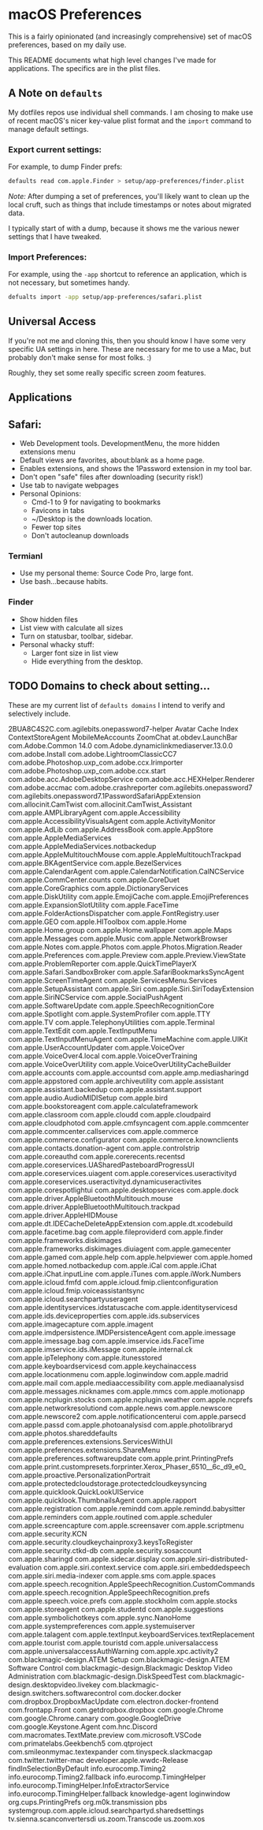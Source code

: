 # macOS Preferences

This is a fairly opinionated (and increasingly comprehensive) set of
macOS preferences, based on my daily use.

This README documents what high level changes I've made for applications. The specifics are in the plist files.

## A Note on `defaults`

My dotfiles repos use individual shell commands. I am chosing to make use of recent macOS's nicer key-value plist format and the `import` command to manage default settings.

### Export current settings:

For example, to dump Finder prefs:

```sh
defaults read com.apple.Finder > setup/app-preferences/finder.plist
```
*Note:* After dumping a set of preferences, you'll likely want to clean up the local cruft, such as things that include timestamps or notes about migrated data.

I typically start of with a dump, because it shows me the various newer settings that I have tweaked.

### Import Preferences:

For example, using the `-app` shortcut to reference an application, which is not necessary, but sometimes handy.

```sh
defualts import -app setup/app-preferences/safari.plist
```

## Universal Access

If you're not me and cloning this, then you should know I have some very specific UA settings in here. These are necessary for me to use a Mac, but probably don't make sense for most folks. :)

Roughly, they set some really specific screen zoom features.

## Applications

## Safari:

* Web Development tools. DevelopmentMenu, the more hidden extensions menu
* Default views are favorites, about:blank as a home page.
* Enables extensions, and shows the 1Password extension in my tool bar.
* Don't open "safe" files after downloading (security risk!)
* Use tab to navigate webpages
* Personal Opinions:
  * Cmd-1 to 9 for navigating to bookmarks
  * Favicons in tabs
  * ~/Desktop is the downloads location.
  * Fewer top sites
  * Don't autocleanup downloads

### Termianl

* Use my personal theme: Source Code Pro, large font.
* Use bash...because habits.

### Finder

* Show hidden files
* List view with calculate all sizes
* Turn on statusbar, toolbar, sidebar.
* Personal whacky stuff:
  * Larger font size in list view
  * Hide everything from the desktop.

## TODO Domains to check about setting...

These are my current list of `defaults domains` I intend to verify and selectively include.

 2BUA8C4S2C.com.agilebits.onepassword7-helper
 Avatar Cache Index
 ContextStoreAgent
 MobileMeAccounts
 ZoomChat
 at.obdev.LaunchBar
 com.Adobe.Common 14.0
 com.Adobe.dynamiclinkmediaserver.13.0.0
 com.adobe.Install
 com.adobe.LightroomClassicCC7
 com.adobe.Photoshop.uxp_com.adobe.ccx.lrimporter
 com.adobe.Photoshop.uxp_com.adobe.ccx.start
 com.adobe.acc.AdobeDesktopService
 com.adobe.acc.HEXHelper.Renderer
 com.adobe.accmac
 com.adobe.crashreporter
 com.agilebits.onepassword7
 com.agilebits.onepassword7.1PasswordSafariAppExtension
 com.allocinit.CamTwist
 com.allocinit.CamTwist_Assistant
 com.apple.AMPLibraryAgent
 com.apple.Accessibility
 com.apple.AccessibilityVisualsAgent
 com.apple.ActivityMonitor
 com.apple.AdLib
 com.apple.AddressBook
 com.apple.AppStore
 com.apple.AppleMediaServices
 com.apple.AppleMediaServices.notbackedup
 com.apple.AppleMultitouchMouse
 com.apple.AppleMultitouchTrackpad
 com.apple.BKAgentService
 com.apple.BezelServices
 com.apple.CalendarAgent
 com.apple.CalendarNotification.CalNCService
 com.apple.CommCenter.counts
 com.apple.CoreDuet
 com.apple.CoreGraphics
 com.apple.DictionaryServices
 com.apple.DiskUtility
 com.apple.EmojiCache
 com.apple.EmojiPreferences
 com.apple.ExpansionSlotUtility
 com.apple.FaceTime
 com.apple.FolderActionsDispatcher
 com.apple.FontRegistry.user
 com.apple.GEO
 com.apple.HIToolbox
 com.apple.Home
 com.apple.Home.group
 com.apple.Home.wallpaper
 com.apple.Maps
 com.apple.Messages
 com.apple.Music
 com.apple.NetworkBrowser
 com.apple.Notes
 com.apple.Photos
 com.apple.Photos.Migration.Reader
 com.apple.Preferences
 com.apple.Preview
 com.apple.Preview.ViewState
 com.apple.ProblemReporter
 com.apple.QuickTimePlayerX
 com.apple.Safari.SandboxBroker
 com.apple.SafariBookmarksSyncAgent
 com.apple.ScreenTimeAgent
 com.apple.ServicesMenu.Services
 com.apple.SetupAssistant
 com.apple.Siri
 com.apple.Siri.SiriTodayExtension
 com.apple.SiriNCService
 com.apple.SocialPushAgent
 com.apple.SoftwareUpdate
 com.apple.SpeechRecognitionCore
 com.apple.Spotlight
 com.apple.SystemProfiler
 com.apple.TTY
 com.apple.TV
 com.apple.TelephonyUtilities
 com.apple.Terminal
 com.apple.TextEdit
 com.apple.TextInputMenu
 com.apple.TextInputMenuAgent
 com.apple.TimeMachine
 com.apple.UIKit
 com.apple.UserAccountUpdater
 com.apple.VoiceOver
 com.apple.VoiceOver4.local
 com.apple.VoiceOverTraining
 com.apple.VoiceOverUtility
 com.apple.VoiceOverUtilityCacheBuilder
 com.apple.accounts
 com.apple.accountsd
 com.apple.amp.mediasharingd
 com.apple.appstored
 com.apple.archiveutility
 com.apple.assistant
 com.apple.assistant.backedup
 com.apple.assistant.support
 com.apple.audio.AudioMIDISetup
 com.apple.bird
 com.apple.bookstoreagent
 com.apple.calculateframework
 com.apple.classroom
 com.apple.cloudd
 com.apple.cloudpaird
 com.apple.cloudphotod
 com.apple.cmfsyncagent
 com.apple.commcenter
 com.apple.commcenter.callservices
 com.apple.commerce
 com.apple.commerce.configurator
 com.apple.commerce.knownclients
 com.apple.contacts.donation-agent
 com.apple.controlstrip
 com.apple.coreauthd
 com.apple.corerecents.recentsd
 com.apple.coreservices.UASharedPasteboardProgressUI
 com.apple.coreservices.uiagent
 com.apple.coreservices.useractivityd
 com.apple.coreservices.useractivityd.dynamicuseractivites
 com.apple.corespotlightui
 com.apple.desktopservices
 com.apple.dock
 com.apple.driver.AppleBluetoothMultitouch.mouse
 com.apple.driver.AppleBluetoothMultitouch.trackpad
 com.apple.driver.AppleHIDMouse
 com.apple.dt.IDECacheDeleteAppExtension
 com.apple.dt.xcodebuild
 com.apple.facetime.bag
 com.apple.fileproviderd
 com.apple.finder
 com.apple.frameworks.diskimages
 com.apple.frameworks.diskimages.diuiagent
 com.apple.gamecenter
 com.apple.gamed
 com.apple.help
 com.apple.helpviewer
 com.apple.homed
 com.apple.homed.notbackedup
 com.apple.iCal
 com.apple.iChat
 com.apple.iChat.inputLine
 com.apple.iTunes
 com.apple.iWork.Numbers
 com.apple.icloud.fmfd
 com.apple.icloud.fmip.clientconfiguration
 com.apple.icloud.fmip.voiceassistantsync
 com.apple.icloud.searchpartyuseragent
 com.apple.identityservices.idstatuscache
 com.apple.identityservicesd
 com.apple.ids.deviceproperties
 com.apple.ids.subservices
 com.apple.imagecapture
 com.apple.imagent
 com.apple.imdpersistence.IMDPersistenceAgent
 com.apple.imessage
 com.apple.imessage.bag
 com.apple.imservice.ids.FaceTime
 com.apple.imservice.ids.iMessage
 com.apple.internal.ck
 com.apple.ipTelephony
 com.apple.itunesstored
 com.apple.keyboardservicesd
 com.apple.keychainaccess
 com.apple.locationmenu
 com.apple.loginwindow
 com.apple.madrid
 com.apple.mail
 com.apple.mediaaccessibility
 com.apple.mediaanalysisd
 com.apple.messages.nicknames
 com.apple.mmcs
 com.apple.motionapp
 com.apple.ncplugin.stocks
 com.apple.ncplugin.weather
 com.apple.ncprefs
 com.apple.networkresolutiond
 com.apple.news
 com.apple.newscore
 com.apple.newscore2
 com.apple.notificationcenterui
 com.apple.parsecd
 com.apple.passd
 com.apple.photoanalysisd
 com.apple.photolibraryd
 com.apple.photos.shareddefaults
 com.apple.preferences.extensions.ServicesWithUI
 com.apple.preferences.extensions.ShareMenu
 com.apple.preferences.softwareupdate
 com.apple.print.PrintingPrefs
 com.apple.print.custompresets.forprinter.Xerox_Phaser_6510__6c_d9_e0_
 com.apple.proactive.PersonalizationPortrait
 com.apple.protectedcloudstorage.protectedcloudkeysyncing
 com.apple.quicklook.QuickLookUIService
 com.apple.quicklook.ThumbnailsAgent
 com.apple.rapport
 com.apple.registration
 com.apple.remindd
 com.apple.remindd.babysitter
 com.apple.reminders
 com.apple.routined
 com.apple.scheduler
 com.apple.screencapture
 com.apple.screensaver
 com.apple.scriptmenu
 com.apple.security.KCN
 com.apple.security.cloudkeychainproxy3.keysToRegister
 com.apple.security.ctkd-db
 com.apple.security.sosaccount
 com.apple.sharingd
 com.apple.sidecar.display
 com.apple.siri-distributed-evaluation
 com.apple.siri.context.service
 com.apple.siri.embeddedspeech
 com.apple.siri.media-indexer
 com.apple.sms
 com.apple.spaces
 com.apple.speech.recognition.AppleSpeechRecognition.CustomCommands
 com.apple.speech.recognition.AppleSpeechRecognition.prefs
 com.apple.speech.voice.prefs
 com.apple.stockholm
 com.apple.stocks
 com.apple.storeagent
 com.apple.studentd
 com.apple.suggestions
 com.apple.symbolichotkeys
 com.apple.sync.NanoHome
 com.apple.systempreferences
 com.apple.systemuiserver
 com.apple.talagent
 com.apple.textInput.keyboardServices.textReplacement
 com.apple.tourist
 com.apple.touristd
 com.apple.universalaccess
 com.apple.universalaccessAuthWarning
 com.apple.xpc.activity2
 com.blackmagic-design.ATEM Setup
 com.blackmagic-design.ATEM Software Control
 com.blackmagic-design.Blackmagic Desktop Video Administration
 com.blackmagic-design.DiskSpeedTest
 com.blackmagic-design.desktopvideo.livekey
 com.blackmagic-design.switchers.softwarecontrol
 com.docker.docker
 com.dropbox.DropboxMacUpdate
 com.electron.docker-frontend
 com.frontapp.Front
 com.getdropbox.dropbox
 com.google.Chrome
 com.google.Chrome.canary
 com.google.GoogleDrive
 com.google.Keystone.Agent
 com.hnc.Discord
 com.macromates.TextMate.preview
 com.microsoft.VSCode
 com.primatelabs.Geekbench5
 com.qtproject
 com.smileonmymac.textexpander
 com.tinyspeck.slackmacgap
 com.twitter.twitter-mac
 developer.apple.wwdc-Release
 findInSelectionByDefault
 info.eurocomp.Timing2
 info.eurocomp.Timing2.fallback
 info.eurocomp.TimingHelper
 info.eurocomp.TimingHelper.InfoExtractorService
 info.eurocomp.TimingHelper.fallback
 knowledge-agent
 loginwindow
 org.cups.PrintingPrefs
 org.m0k.transmission
 pbs
 systemgroup.com.apple.icloud.searchpartyd.sharedsettings
 tv.sienna.scanconvertersdi
 us.zoom.Transcode
 us.zoom.xos
